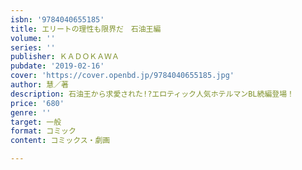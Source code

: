 ```yaml
---
isbn: '9784040655185'
title: エリートの理性も限界だ　石油王編
volume: ''
series: ''
publisher: ＫＡＤＯＫＡＷＡ
pubdate: '2019-02-16'
cover: 'https://cover.openbd.jp/9784040655185.jpg'
author: 慧／著
description: 石油王から求愛された!?エロティック人気ホテルマンBL続編登場！
price: '680'
genre: ''
target: 一般
format: コミック
content: コミックス・劇画

---
```


